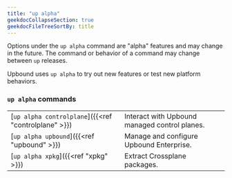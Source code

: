 ```yaml
---
title: "up alpha"
geekdocCollapseSection: true
geekdocFileTreeSortBy: title
---
```

Options under the `up alpha` command are "alpha" features and may change in the future. The command or behavior of a command may change between `up` releases.

Upbound uses `up alpha` to try out new features or test new platform behaviors.

<!-- vale Upbound.Spelling = NO -->
<!-- disable spelling rule to allow commands -->
### `up alpha` commands
|   |   |
| --- | --- | 
| [`up alpha controlplane`]({{<ref "controlplane"  >}}) | Interact with Upbound managed control planes. | 
| [`up alpha upbound`]({{<ref "upbound" >}}) | Manage and configure Upbound Enterprise. | 
| [`up alpha xpkg`]({{<ref "xpkg" >}}) | Extract Crossplane packages. |
<!-- vale Upbound.Spelling = YES -->